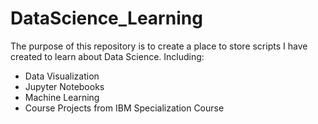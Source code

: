 # DataScience_Learning

The purpose of this repository is to create a place to store scripts I have created to learn about Data Science. 
Including:
- Data Visualization
- Jupyter Notebooks
- Machine Learning
- Course Projects from IBM Specialization Course
